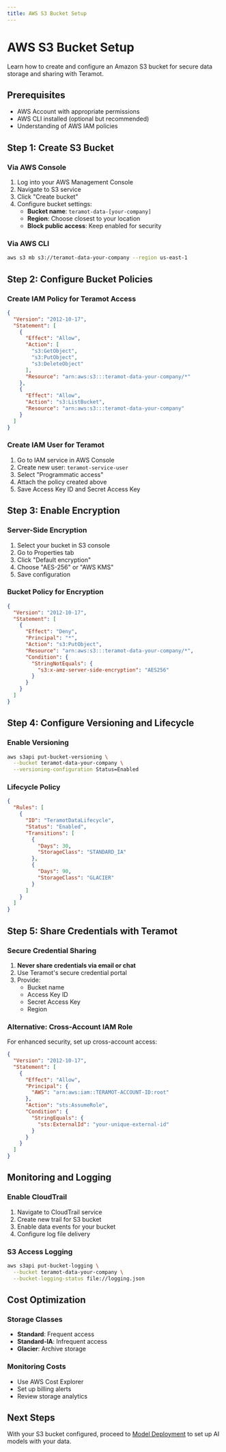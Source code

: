 ```yaml
---
title: AWS S3 Bucket Setup
---
```


# AWS S3 Bucket Setup

Learn how to create and configure an Amazon S3 bucket for secure data storage and sharing with Teramot.

## Prerequisites

- AWS Account with appropriate permissions
- AWS CLI installed (optional but recommended)
- Understanding of AWS IAM policies

## Step 1: Create S3 Bucket

### Via AWS Console

1. Log into your AWS Management Console
2. Navigate to S3 service
3. Click "Create bucket"
4. Configure bucket settings:
   - **Bucket name**: `teramot-data-[your-company]`
   - **Region**: Choose closest to your location
   - **Block public access**: Keep enabled for security

### Via AWS CLI

```bash
aws s3 mb s3://teramot-data-your-company --region us-east-1
```

## Step 2: Configure Bucket Policies

### Create IAM Policy for Teramot Access

```json
{
  "Version": "2012-10-17",
  "Statement": [
    {
      "Effect": "Allow",
      "Action": [
        "s3:GetObject",
        "s3:PutObject",
        "s3:DeleteObject"
      ],
      "Resource": "arn:aws:s3:::teramot-data-your-company/*"
    },
    {
      "Effect": "Allow",
      "Action": "s3:ListBucket",
      "Resource": "arn:aws:s3:::teramot-data-your-company"
    }
  ]
}
```

### Create IAM User for Teramot

1. Go to IAM service in AWS Console
2. Create new user: `teramot-service-user`
3. Select "Programmatic access"
4. Attach the policy created above
5. Save Access Key ID and Secret Access Key

## Step 3: Enable Encryption

### Server-Side Encryption

1. Select your bucket in S3 console
2. Go to Properties tab
3. Click "Default encryption"
4. Choose "AES-256" or "AWS KMS"
5. Save configuration

### Bucket Policy for Encryption

```json
{
  "Version": "2012-10-17",
  "Statement": [
    {
      "Effect": "Deny",
      "Principal": "*",
      "Action": "s3:PutObject",
      "Resource": "arn:aws:s3:::teramot-data-your-company/*",
      "Condition": {
        "StringNotEquals": {
          "s3:x-amz-server-side-encryption": "AES256"
        }
      }
    }
  ]
}
```

## Step 4: Configure Versioning and Lifecycle

### Enable Versioning

```bash
aws s3api put-bucket-versioning \
  --bucket teramot-data-your-company \
  --versioning-configuration Status=Enabled
```

### Lifecycle Policy

```json
{
  "Rules": [
    {
      "ID": "TeramotDataLifecycle",
      "Status": "Enabled",
      "Transitions": [
        {
          "Days": 30,
          "StorageClass": "STANDARD_IA"
        },
        {
          "Days": 90,
          "StorageClass": "GLACIER"
        }
      ]
    }
  ]
}
```

## Step 5: Share Credentials with Teramot

### Secure Credential Sharing

1. **Never share credentials via email or chat**
2. Use Teramot's secure credential portal
3. Provide:
   - Bucket name
   - Access Key ID
   - Secret Access Key
   - Region

### Alternative: Cross-Account IAM Role

For enhanced security, set up cross-account access:

```json
{
  "Version": "2012-10-17",
  "Statement": [
    {
      "Effect": "Allow",
      "Principal": {
        "AWS": "arn:aws:iam::TERAMOT-ACCOUNT-ID:root"
      },
      "Action": "sts:AssumeRole",
      "Condition": {
        "StringEquals": {
          "sts:ExternalId": "your-unique-external-id"
        }
      }
    }
  ]
}
```

## Monitoring and Logging

### Enable CloudTrail

1. Navigate to CloudTrail service
2. Create new trail for S3 bucket
3. Enable data events for your bucket
4. Configure log file delivery

### S3 Access Logging

```bash
aws s3api put-bucket-logging \
  --bucket teramot-data-your-company \
  --bucket-logging-status file://logging.json
```

## Cost Optimization

### Storage Classes
- **Standard**: Frequent access
- **Standard-IA**: Infrequent access
- **Glacier**: Archive storage

### Monitoring Costs
- Use AWS Cost Explorer
- Set up billing alerts
- Review storage analytics

## Next Steps

With your S3 bucket configured, proceed to [Model Deployment](./model-deployment) to set up AI models with your data.